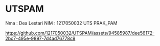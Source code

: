# UTSPAM

Nma : Dea Lestari
NIM : 1217050032
UTS PRAK_PAM

https://github.com/1217050032/UTSPAM/assets/94585987/dee56172-2bc7-495e-9897-7d4ad76778c9

